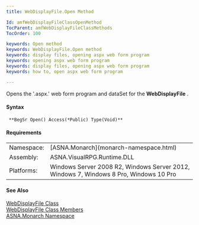 ```yaml
---
title: WebDisplayFile.Open Method

Id: amfWebDisplayFileClassOpenMethod
TocParent: amfWebDisplayFileClassMethods
TocOrder: 100

keywords: Open method
keywords: WebDisplayFile.Open method
keywords: display files, opening aspx web form program
keywords: opening aspx web form program
keywords: display files, opening aspx web form program
keywords: how to, open aspx web form program

---
```


Opens the '.aspx.' web form program and dataSet for the **WebDisplayFile** .

#### Syntax
<pre class="prettyprint"><code class="avr"> **BegSr Open() Access(*Public) Type(Void)** </code></pre>

<!-- -->

#### Requirements
<table class="dttable" cellspacing="0" cellpadding="4" width="60%">
           <colgroup>
            <col width="15%" style="font-weight:bold" />
            <col width="85%" />
          </colgroup>
          <tr>
            <td>Namespace:</td>
            <td>[ASNA.Monarch](monarch-namespace.html)</td>
          </tr>
          <tr>
            <td>Assembly:</td>
            <td>ASNA.VisualRPG.Runtime.DLL</td>
          </tr>
         <tr>
            <td>Platforms:</td>
            <td>Windows Server 2008 R2, Windows Server 2012,  Windows 7, Windows 8 Pro, Windows 10 Pro</td>
         </tr>
</table>

<!-- end -->

#### See Also
[ WebDisplayFile Class](web-display-file-class.html) <br /> [ WebDisplayFile Class Members](web-display-file-class-members.html) <br /> [ASNA.Monarch Namespace](monarch-namespace.html)
